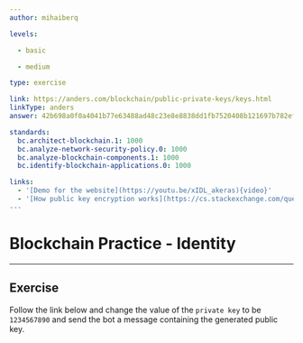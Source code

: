 ```yaml
---
author: mihaiberq

levels:

  - basic

  - medium

type: exercise

link: https://anders.com/blockchain/public-private-keys/keys.html
linkType: anders
answer: 42b698a0f0a4041b77e63488ad48c23e8e8838dd1fb7520408b121697b782ef222ee976351a7fe808101c7e79b040e5cb16afe6aa152b87e398d160c306a31bac

standards:
  bc.architect-blockchain.1: 1000
  bc.analyze-network-security-policy.0: 1000
  bc.analyze-blockchain-components.1: 1000
  bc.identify-blockchain-applications.0: 1000  

links:
  - '[Demo for the website](https://youtu.be/xIDL_akeras){video}'
  - '[How public key encryption works](https://cs.stackexchange.com/questions/59675/can-a-public-key-be-used-to-decrypt-a-message-encrypted-by-the-corresponding-pri){discussion}
---
```


# Blockchain Practice - Identity

---
## Exercise

Follow the link below and change the value of the `private key` to be `1234567890` and send the bot a message containing the generated public key. 